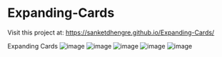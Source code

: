 # Expanding-Cards

Visit this project at:  https://sanketdhengre.github.io/Expanding-Cards/

Expanding Cards
![image](https://user-images.githubusercontent.com/83276393/222549375-4dd8e14d-0dcf-405a-90ee-9bb3507104ad.png)
![image](https://user-images.githubusercontent.com/83276393/222549451-8c3858c1-282a-4356-a208-fb1aa9c65996.png)
![image](https://user-images.githubusercontent.com/83276393/222549529-8cf06225-4a35-4034-87be-32c3c893258a.png)
![image](https://user-images.githubusercontent.com/83276393/222549575-5e68ba55-2257-4d46-a3df-12793f5b60b6.png)
![image](https://user-images.githubusercontent.com/83276393/222549692-b9c03a69-3503-4dbc-8782-826b17c9a7e7.png)
